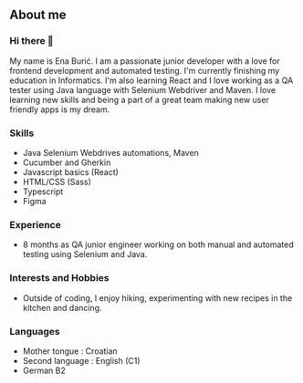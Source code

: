 ## About me

### Hi there 👋

My name is Ena Burić. I am a passionate junior developer with a love for frontend development and automated testing.
I'm currently finishing my education in Informatics. 
I'm also learning React and I love working as a QA tester using Java language with Selenium Webdriver and Maven. I love learning new skills and being a part of a great team making new user friendly apps is my dream.

### Skills

  - Java Selenium Webdrives automations, Maven
  - Cucumber and Gherkin
  - Javascript basics (React)
  - HTML/CSS (Sass)
  - Typescript
  - Figma

### Experience
  - 8 months as QA junior engineer working on both manual and automated testing using Selenium and Java.

### Interests and Hobbies
  - Outside of coding, I enjoy hiking, experimenting with new recipes in the kitchen and dancing.

### Languages
  - Mother tongue : Croatian
  - Second language : English (C1)
  - German B2

    
<!--
**EnaBur/EnaBur** is a ✨ _special_ ✨ repository because its `README.md` (this file) appears on your GitHub profile.

Here are some ideas to get you started:

- 🔭 I’m currently working on ...
- 🌱 I’m currently learning ...
- 👯 I’m looking to collaborate on ...
- 🤔 I’m looking for help with ...
- 💬 Ask me about ...
- 📫 How to reach me: ...
- 😄 Pronouns: ...
- ⚡ Fun fact: ...
-->
